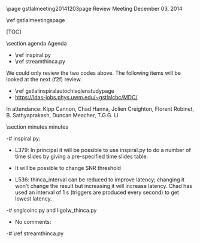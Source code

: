 \page gstlalmeeting20141203page Review Meeting December 03, 2014

\ref gstlalmeetingspage

[TOC]

\section agenda Agenda

  - \ref inspiral.py
  - \ref streamthinca.py

We could only review the two codes above. The following items will be looked at the next (f2f) review.
  - \ref gstlalinspiralautochisqlenstudypage
  - https://ldas-jobs.phys.uwm.edu/~gstlalcbc/MDC/


In attendance: Kipp Cannon, Chad Hanna, Jolien Creighton, Florent Robinet, B. Sathyaprakash, Duncan Meacher, T.G.G. Li

<!---
\section action Action Items

Action items on inspiral.py
  - Document examples of how to get SNR history, etc., to a web browser in an offline search
  - Long term goal: Using template duration (rather than chirp mass) should load balance the pipeline and improve statistics
  - L651: One thing to sort out is the signal probability while computing coincs
  - L640-L647: Get rid of obsolete comments 
  - L667: Make sure timeslide events are not sent to GRACEDB
  - Lxxx: Can normalisation of the tail of the distribution pre-computed using fake data?
  - L681: fmin should not be hard-coded to 10 Hz. horizon_distance will be horribly wrong if psd is constructed, e.g. using some high-pass filter. For example, change the default to 40 Hz.
  - L817: If gracedb upload failed then it should be possible to identify the failure, the specifics of the trigger that encountered failure and a way of submitting the trigger again to gracedb is important. Think about how to clean-up failures.
  - Mimick gracedb upload failures and see if the code crashes

Action items on streamthinca.py

 - Question: Is it possible for the offline pipeline to begin producing tiggers after a certain time rather than waiting for all the inspiral jobs to get over? Will be particularly useful if the data length is ~ months or ~ year. Should also avoid producing massive amount of data, right?

 - L300+: Please document within the code that the FAR column is used to store FAP so that future developers don't get confused what that column represents
-->

\section minutes minutes

-# inspiral.py: 
  - L379: In principal it will be possible to use inspiral.py to do a number of time slides by giving a pre-specified time slides table.

  - It will be possible to change SNR threshold 

  - L536: thinca_interval can be reduced to improve latency; changing it won't change the result but increasing it will increase latency. Chad has used an interval of 1 s  (triggers are produced every second) to get lowest latency.

-# snglcoinc.py and ligolw_thinca.py

  - No comments:

-# \ref streamthinca.py
